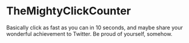 # TheMightyClickCounter

Basically click as fast as you can in 10 seconds, and maybe share your wonderful achievement to Twitter. Be proud of yourself, somehow.